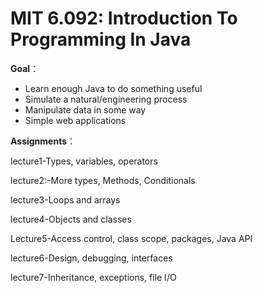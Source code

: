 # MIT 6.092: Introduction To Programming In Java

**Goal**：

- Learn enough Java to do something useful
- Simulate a natural/engineering process
- Manipulate data in some way
- Simple web applications

**Assignments**：





lecture1-Types, variables, operators

lecture2:-More types, Methods, Conditionals

lecture3-Loops and arrays

lecture4-Objects and classes

Lecture5-Access control, class scope, packages, Java API

lecture6-Design, debugging, interfaces

lecture7-Inheritance, exceptions, file I/O
